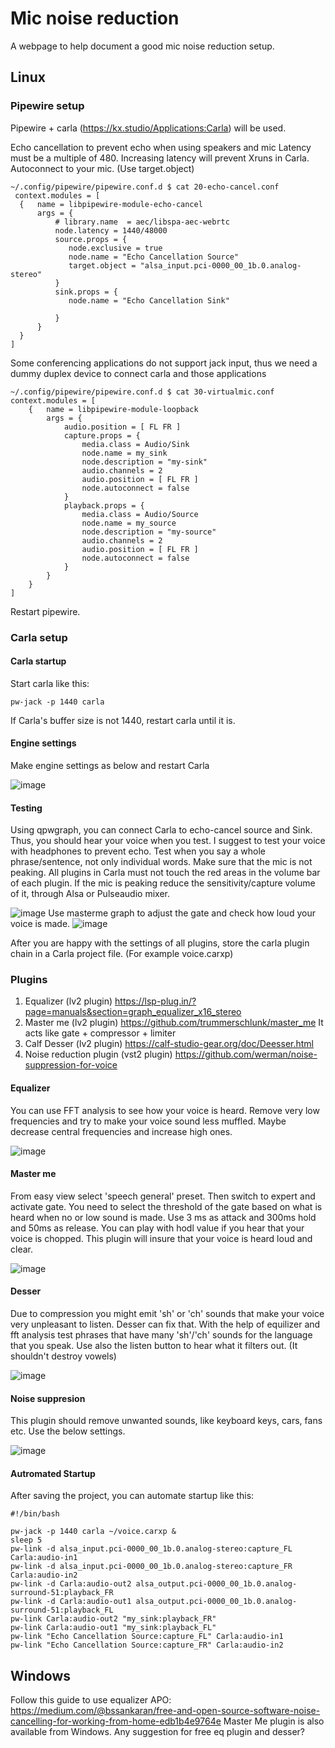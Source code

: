 # Mic noise reduction

A webpage to help document a good mic noise reduction setup.

## Linux

### Pipewire setup

Pipewire + carla (https://kx.studio/Applications:Carla) will be used.

Echo cancellation to prevent echo when using speakers and mic
Latency must be a multiple of 480. Increasing latency will prevent Xruns in Carla.
Autoconnect to your mic. (Use target.object)

```
~/.config/pipewire/pipewire.conf.d $ cat 20-echo-cancel.conf 
 context.modules = [
  {   name = libpipewire-module-echo-cancel
      args = {
          # library.name  = aec/libspa-aec-webrtc
          node.latency = 1440/48000
          source.props = {
             node.exclusive = true
             node.name = "Echo Cancellation Source"
             target.object = "alsa_input.pci-0000_00_1b.0.analog-stereo"
          }
          sink.props = {
             node.name = "Echo Cancellation Sink"

          }
      }
  }
]

```
Some conferencing applications do not support jack input, thus we need a dummy duplex device to connect carla and those applications
```
~/.config/pipewire/pipewire.conf.d $ cat 30-virtualmic.conf 
context.modules = [
    {   name = libpipewire-module-loopback
        args = {
            audio.position = [ FL FR ]
            capture.props = {
                media.class = Audio/Sink
                node.name = my_sink
                node.description = "my-sink"
                audio.channels = 2
                audio.position = [ FL FR ]
                node.autoconnect = false
            }
            playback.props = {
                media.class = Audio/Source
                node.name = my_source
                node.description = "my-source"
                audio.channels = 2
                audio.position = [ FL FR ]
                node.autoconnect = false
            }
        }
    }
]
```
Restart pipewire.

### Carla setup

#### Carla startup
Start carla like this:

```
pw-jack -p 1440 carla
```
If Carla's buffer size is not 1440, restart  carla until it is.

#### Engine settings
Make engine settings as below and restart Carla

![image](https://user-images.githubusercontent.com/5956557/205489823-04f3e911-c174-4560-9eb7-bb8b52536c48.png)


#### Testing

Using qpwgraph, you can connect Carla to echo-cancel source and Sink. Thus, you should hear your voice when you test.
I suggest to test your voice with headphones to prevent echo. Test when you say a whole phrase/sentence, not only individual words.
Make sure that the mic is not peaking. All plugins in Carla must not touch the red areas in the volume bar of each plugin.
If the mic is peaking reduce the sensitivity/capture volume of it, through Alsa or Pulseaudio mixer.

![image](https://user-images.githubusercontent.com/5956557/205509754-3fbf085e-e321-4030-9095-3c6ed784309a.png)
Use masterme graph to adjust the gate and check how loud your voice is made.
![image](https://user-images.githubusercontent.com/5956557/205509911-887b5e1d-a513-4a67-accd-15c5597ea1fe.png)

After you are happy with the settings of all plugins, store the carla plugin chain in a Carla project file. (For example voice.carxp)

### Plugins

1. Equalizer (lv2 plugin) https://lsp-plug.in/?page=manuals&section=graph_equalizer_x16_stereo 
2. Master me (lv2 plugin) https://github.com/trummerschlunk/master_me It acts like gate + compressor + limiter
3. Calf Desser (lv2 plugin) https://calf-studio-gear.org/doc/Deesser.html
4. Noise reduction plugin (vst2 plugin) https://github.com/werman/noise-suppression-for-voice


#### Equalizer

You can use FFT analysis to see how your voice is heard. Remove very low frequencies and try to make your voice sound less muffled. Maybe decrease central frequencies and increase high ones.

![image](https://user-images.githubusercontent.com/5956557/205489954-b47498da-d43f-4e87-ba9a-4be5812d4c25.png)

#### Master me

From easy view select 'speech general' preset. Then switch to expert and activate gate.
You need to select the threshold of the gate based on what is heard when no or low sound is made.
Use 3 ms as attack and 300ms hold and 50ms as release. You can play with hodl value if you hear that your voice is chopped.
This plugin will insure that your voice is heard loud and clear.

![image](https://user-images.githubusercontent.com/5956557/205490368-68bfceaa-635f-4dba-91b5-e0c7eaefb6e3.png)

#### Desser

Due to compression you might emit 'sh' or 'ch' sounds that make your voice very unpleasant to listen.
Desser can fix that. With the help of equilizer and fft analysis test phrases that have many 'sh'/'ch' sounds for the language that you speak.
Use also the listen button to hear what it filters out. (It shouldn't destroy vowels)

![image](https://user-images.githubusercontent.com/5956557/205509494-e1a5090a-3769-4ffc-b4ea-5b9c92615f0b.png)

#### Noise suppresion

This plugin should remove unwanted sounds, like keyboard keys, cars, fans etc.
Use the below settings.

![image](https://user-images.githubusercontent.com/5956557/205510222-74e684c9-1271-449c-a385-ffd9665847ce.png)

#### Autromated Startup
After saving the project, you can automate startup like this:

```
#!/bin/bash

pw-jack -p 1440 carla ~/voice.carxp &
sleep 5
pw-link -d alsa_input.pci-0000_00_1b.0.analog-stereo:capture_FL Carla:audio-in1
pw-link -d alsa_input.pci-0000_00_1b.0.analog-stereo:capture_FR Carla:audio-in2
pw-link -d Carla:audio-out2 alsa_output.pci-0000_00_1b.0.analog-surround-51:playback_FR
pw-link -d Carla:audio-out1 alsa_output.pci-0000_00_1b.0.analog-surround-51:playback_FL
pw-link Carla:audio-out2 "my_sink:playback_FR"
pw-link Carla:audio-out1 "my_sink:playback_FL"
pw-link "Echo Cancellation Source:capture_FL" Carla:audio-in1
pw-link "Echo Cancellation Source:capture_FR" Carla:audio-in2

```

## Windows

Follow this guide to use equalizer APO:
https://medium.com/@bssankaran/free-and-open-source-software-noise-cancelling-for-working-from-home-edb1b4e9764e
Master Me plugin is also available from Windows.
Any suggestion for free eq plugin and desser?
